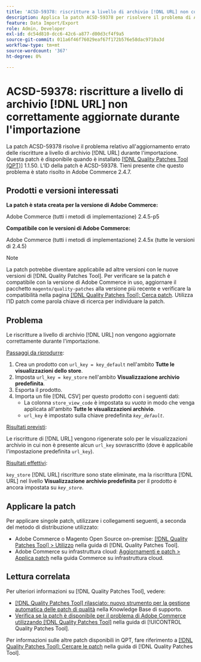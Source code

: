 ```yaml
---
title: 'ACSD-59378: riscritture a livello di archivio [!DNL URL] non corrette durante l''importazione'
description: Applica la patch ACSD-59378 per risolvere il problema di Adobe Commerce per cui le riscritture a livello di archivio [!DNL URL] non vengono aggiornate correttamente durante l'importazione.
feature: Data Import/Export
role: Admin, Developer
exl-id: dc54d810-dcc6-42c6-a877-d00d3cf4f9a5
source-git-commit: 011a6f46f76029eaf67f172b576e58dac9710a3d
workflow-type: tm+mt
source-wordcount: '367'
ht-degree: 0%

---
```


# ACSD-59378: riscritture a livello di archivio [!DNL URL] non correttamente aggiornate durante l&#39;importazione

La patch ACSD-59378 risolve il problema relativo all&#39;aggiornamento errato delle riscritture a livello di archivio [!DNL URL] durante l&#39;importazione. Questa patch è disponibile quando è installato [[!DNL Quality Patches Tool (QPT)]](https://experienceleague.adobe.com/it/docs/commerce-operations/tools/quality-patches-tool/quality-patches-tool-to-self-serve-quality-patches) 1.1.50. L’ID della patch è ACSD-59378. Tieni presente che questo problema è stato risolto in Adobe Commerce 2.4.7.

## Prodotti e versioni interessati

**La patch è stata creata per la versione di Adobe Commerce:**

Adobe Commerce (tutti i metodi di implementazione) 2.4.5-p5

**Compatibile con le versioni di Adobe Commerce:**

Adobe Commerce (tutti i metodi di implementazione) 2.4.5x (tutte le versioni di 2.4.5)

>[!NOTE]
>
>La patch potrebbe diventare applicabile ad altre versioni con le nuove versioni di [!DNL Quality Patches Tool]. Per verificare se la patch è compatibile con la versione di Adobe Commerce in uso, aggiornare il pacchetto `magento/quality-patches` alla versione più recente e verificare la compatibilità nella pagina [[!DNL Quality Patches Tool]: Cerca patch](https://experienceleague.adobe.com/tools/commerce-quality-patches/index.html?lang=it). Utilizza l’ID patch come parola chiave di ricerca per individuare la patch.

## Problema

Le riscritture a livello di archivio [!DNL URL] non vengono aggiornate correttamente durante l&#39;importazione.

<u>Passaggi da riprodurre</u>:

1. Crea un prodotto con `url_key = key_default` nell&#39;ambito **Tutte le visualizzazioni dello store**.
1. Imposta `url_key = key_store` nell&#39;ambito **Visualizzazione archivio predefinita**.
1. Esporta il prodotto.
1. Importa un file [!DNL CSV] per questo prodotto con i seguenti dati:
   * La colonna `store_view_code` è impostata su *vuota* in modo che venga applicata all&#39;ambito **Tutte le visualizzazioni archivio**.
   * `url_key` è impostato sulla chiave predefinita *`key_default`*.

<u>Risultati previsti</u>:

Le riscritture di [!DNL URL] vengono rigenerate solo per le visualizzazioni archivio in cui non è presente alcun `url_key` sovrascritto (dove è applicabile l&#39;impostazione predefinita `url_key`).

<u>Risultati effettivi</u>:

`key_store` [!DNL URL] riscritture sono state eliminate, ma la riscrittura [!DNL URL] nel livello **Visualizzazione archivio predefinita** per il prodotto è ancora impostata su *`key_store`*.

## Applicare la patch

Per applicare singole patch, utilizzare i collegamenti seguenti, a seconda del metodo di distribuzione utilizzato:

* Adobe Commerce o Magento Open Source on-premise: [[!DNL Quality Patches Tool] > Utilizzo](/help/tools/quality-patches-tool/usage.md) nella guida di [!DNL Quality Patches Tool].
* Adobe Commerce su infrastruttura cloud: [Aggiornamenti e patch > Applica patch](https://experienceleague.adobe.com/docs/commerce-cloud-service/user-guide/develop/upgrade/apply-patches.html?lang=it) nella guida Commerce su infrastruttura cloud.

## Lettura correlata

Per ulteriori informazioni su [!DNL Quality Patches Tool], vedere:

* [[!DNL Quality Patches Tool] rilasciato: nuovo strumento per la gestione automatica delle patch di qualità](https://experienceleague.adobe.com/it/docs/commerce-operations/tools/quality-patches-tool/quality-patches-tool-to-self-serve-quality-patches) nella Knowledge Base di supporto.
* [Verifica se la patch è disponibile per il problema di Adobe Commerce utilizzando  [!DNL Quality Patches Tool]](/help/tools/quality-patches-tool/patches-available-in-qpt/check-patch-for-magento-issue-with-magento-quality-patches.md) nella guida di [!UICONTROL Quality Patches Tool].


Per informazioni sulle altre patch disponibili in QPT, fare riferimento a [[!DNL Quality Patches Tool]: Cercare le patch](https://experienceleague.adobe.com/tools/commerce-quality-patches/index.html?lang=it) nella guida di [!DNL Quality Patches Tool].
